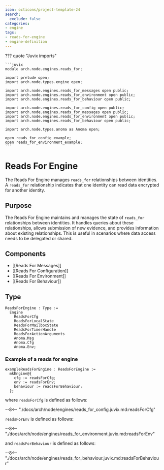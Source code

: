 ```yaml
---
icon: octicons/project-template-24
search:
  exclude: false
categories:
- engine
tags:
- reads-for-engine
- engine-definition
---
```


??? quote "Juvix imports"

    ```juvix
    module arch.node.engines.reads_for;

    import prelude open;
    import arch.node.types.engine open;

    import arch.node.engines.reads_for_messages open public;
    import arch.node.engines.reads_for_environment open public;
    import arch.node.engines.reads_for_behaviour open public;

    import arch.node.engines.reads_for_config open public;
    import arch.node.engines.reads_for_messages open public;
    import arch.node.engines.reads_for_environment open public;
    import arch.node.engines.reads_for_behaviour open public;

    import arch.node.types.anoma as Anoma open;

    open reads_for_config_example;
    open reads_for_environment_example;
    ```

# Reads For Engine

The Reads For Engine manages `reads_for` relationships between identities. A
`reads_for` relationship indicates that one identity can read data encrypted
for another identity.

## Purpose

The Reads For Engine maintains and manages the state of `reads_for`
relationships between identities. It handles queries about these relationships,
allows submission of new evidence, and provides information about existing
relationships. This is useful in scenarios where data access needs to be
delegated or shared.

## Components

- [[Reads For Messages]]
- [[Reads For Configuration]]
- [[Reads For Environment]]
- [[Reads For Behaviour]]

## Type

<!-- --8<-- [start:ReadsForEngine] -->
```juvix
ReadsForEngine : Type :=
  Engine
    ReadsForCfg
    ReadsForLocalState
    ReadsForMailboxState
    ReadsForTimerHandle
    ReadsForActionArguments
    Anoma.Msg
    Anoma.Cfg
    Anoma.Env;
```
<!-- --8<-- [end:ReadsForEngine] -->

### Example of a reads for engine

<!-- --8<-- [start:exampleReadsForEngine] -->
```juvix
exampleReadsForEngine : ReadsForEngine :=
  mkEngine@{
    cfg := readsForCfg;
    env := readsForEnv;
    behaviour := readsForBehaviour;
  };
```
<!-- --8<-- [end:exampleReadsForEngine] -->

where `readsForCfg` is defined as follows:

--8<-- "./docs/arch/node/engines/reads_for_config.juvix.md:readsForCfg"

`readsForEnv` is defined as follows:

--8<-- "./docs/arch/node/engines/reads_for_environment.juvix.md:readsForEnv"

and `readsForBehaviour` is defined as follows:

--8<-- "./docs/arch/node/engines/reads_for_behaviour.juvix.md:readsForBehaviour"
